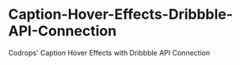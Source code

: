 Caption-Hover-Effects-Dribbble-API-Connection
=============================================

Codrops' Caption Hover Effects with Dribbble API Connection
